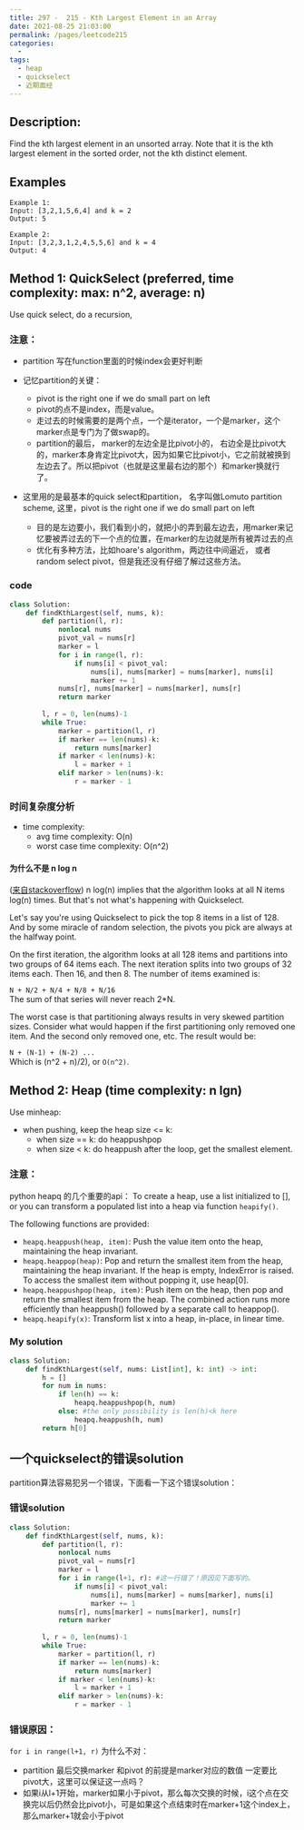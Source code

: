 ```yaml
---
title: 297 -  215 - Kth Largest Element in an Array
date: 2021-08-25 21:03:00
permalink: /pages/leetcode215
categories:
  - 
tags:
  - heap
  - quickselect
  - 近期面经
---
```

## Description:
Find the kth largest element in an unsorted array. Note that it is the kth largest element in the sorted order, not the kth distinct element.

## Examples
```
Example 1:
Input: [3,2,1,5,6,4] and k = 2
Output: 5

Example 2:
Input: [3,2,3,1,2,4,5,5,6] and k = 4
Output: 4
```
## Method 1: QuickSelect (preferred, time complexity: max: n^2, average: n)
Use quick select, do a recursion, 
### 注意：
- partition 写在function里面的时候index会更好判断
- 记忆partition的关键： 
    - pivot is the right one if we do small part on left 
    - pivot的点不是index，而是value。
    - 走过去的时候需要的是两个点，一个是iterator，一个是marker，这个marker点是专门为了做swap的。
    - partition的最后， marker的左边全是比pivot小的， 右边全是比pivot大的，marker本身肯定比pivot大，因为如果它比pivot小，它之前就被换到左边去了。所以把pivot（也就是这里最右边的那个）和marker换就行了。

- 这里用的是最基本的quick select和partition， 名字叫做Lomuto partition scheme, 这里，pivot is the right one if we do small part on left
    - 目的是左边要小，我们看到小的，就把小的弄到最左边去，用marker来记忆要被弄过去的下一个点的位置，在marker的左边就是所有被弄过去的点
    - 优化有多种方法，比如hoare's algorithm，两边往中间逼近， 或者random select pivot，但是我还没有仔细了解过这些方法。

    
### code
```python
class Solution:
    def findKthLargest(self, nums, k):
        def partition(l, r):
            nonlocal nums
            pivot_val = nums[r]
            marker = l
            for i in range(l, r):
                if nums[i] < pivot_val:
                    nums[i], nums[marker] = nums[marker], nums[i]
                    marker += 1
            nums[r], nums[marker] = nums[marker], nums[r]
            return marker
        
        l, r = 0, len(nums)-1
        while True:
            marker = partition(l, r)
            if marker == len(nums)-k:
                return nums[marker]
            if marker < len(nums)-k:
                l = marker + 1
            elif marker > len(nums)-k:
                r = marker - 1
```

### 时间复杂度分析

- time complexity: 
    - avg time complexity: O(n)
    - worst case time complexity: O(n^2) 
#### 为什么不是 n log n 
([来自stackoverflow](https://stackoverflow.com/questions/56940793/quickselect-time-complexity-explained))
n log(n) implies that the algorithm looks at all N items log(n) times. But that's not what's happening with Quickselect.

Let's say you're using Quickselect to pick the top 8 items in a list of 128. And by some miracle of random selection, the pivots you pick are always at the halfway point.

On the first iteration, the algorithm looks at all 128 items and partitions into two groups of 64 items each. The next iteration splits into two groups of 32 items each. Then 16, and then 8. The number of items examined is:

`N + N/2 + N/4 + N/8 + N/16`  
The sum of that series will never reach 2*N.

The worst case is that partitioning always results in very skewed partition sizes. Consider what would happen if the first partitioning only removed one item. And the second only removed one, etc. The result would be:

`N + (N-1) + (N-2) ...`  
Which is (n^2 + n)/2), or `O(n^2)`.


## Method 2: Heap (time complexity: n lgn)
Use minheap:
- when pushing, keep the heap size <= k:
    - when size == k: do heappushpop
    - when size < k: do heappush
after the loop, get the smallest element.

### 注意：
python heapq 的几个重要的api：
To create a heap, use a list initialized to [], or you can transform a populated list into a heap via function `heapify()`.

The following functions are provided:
- `heapq.heappush(heap, item)`: Push the value item onto the heap, maintaining the heap invariant.
- `heapq.heappop(heap)`: Pop and return the smallest item from the heap, maintaining the heap invariant. If the heap is empty, IndexError is raised. To access the smallest item without popping it, use heap[0].
- `heapq.heappushpop(heap, item)`: Push item on the heap, then pop and return the smallest item from the heap. The combined action runs more efficiently than heappush() followed by a separate call to heappop().
- `heapq.heapify(x)`: Transform list x into a heap, in-place, in linear time.

### My solution
```python
class Solution:
    def findKthLargest(self, nums: List[int], k: int) -> int:
        h = []
        for num in nums:
            if len(h) == k:
                heapq.heappushpop(h, num)
            else: #the only possibility is len(h)<k here
                heapq.heappush(h, num)
        return h[0]
```



## 一个quickselect的错误solution
partition算法容易犯另一个错误，下面看一下这个错误solution：
### 错误solution
```python
class Solution:
    def findKthLargest(self, nums, k):
        def partition(l, r):
            nonlocal nums
            pivot_val = nums[r]
            marker = l
            for i in range(l+1, r): #这一行错了！原因见下面写的。
                if nums[i] < pivot_val:
                    nums[i], nums[marker] = nums[marker], nums[i]
                    marker += 1
            nums[r], nums[marker] = nums[marker], nums[r]
            return marker
        
        l, r = 0, len(nums)-1
        while True:
            marker = partition(l, r)
            if marker == len(nums)-k:
                return nums[marker]
            if marker < len(nums)-k:
                l = marker + 1
            elif marker > len(nums)-k:
                r = marker - 1
```
### 错误原因：
`for i in range(l+1, r)` 为什么不对：
- partition 最后交换marker 和pivot 的前提是marker对应的数值 一定要比pivot大，这里可以保证这一点吗？
- 如果i从l+1开始，marker如果小于pivot，那么每次交换的时候，i这个点在交换完以后仍然会比pivot小，可是如果这个点结束时在marker+1这个index上，那么marker+1就会小于pivot